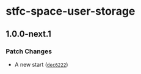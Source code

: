 # stfc-space-user-storage

## 1.0.0-next.1

### Patch Changes

- A new start ([`dec6222`](https://github.com/stfc-space/frontend/commit/dec62229080cd54f86f832967a411243d6b8da0b))

